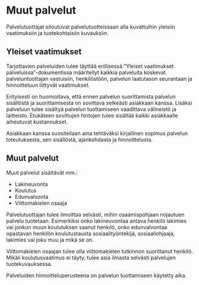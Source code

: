 # Muut palvelut
Palvelutuottajat sitoutuvat palvelutuotteissaan alla kuvattuihin yleisiin vaatimuksiin ja tuotekohtaisiin kuvauksiin.


## Yleiset vaatimukset

Tarjottavien palveluiden tulee täyttää erillisessä ”Yleiset vaatimukset palveluissa”-dokumentissa määritellyt kaikkia palveluita koskevat palveluntuottajan vastuisiin, henkilöstöön, palvelun laatutason seurantaan ja hinnoitteluun liittyvät vaatimukset.

Erityisesti on huomioitava, että ennen palvelun suorittamista palvelun sisällöstä ja suorittamisesta on sovittava selkeästi asiakkaan kanssa. Lisäksi palveluun tulee sisältyä palvelun tuottamiseen vaadittava välineistö ja laitteisto. Etukäteen sovittujen hintojen tulee sisältää kaikki asiakkaalle aiheutuvat kustannukset.

Asiakkaan kanssa suositellaan aina tehtäväksi kirjallinen sopimus palvelun toteutuksesta, sen sisällöstä, ajankohdasta ja hinnoittelusta.

## Muut palvelut

Muut palvelut sisältävät mm.:

* Lakineuvonta
* Koulutus
* Edunvalvonta
* Viittomakielen osaaja

Palvelutuottajan tulee ilmoittaa selvästi, mihin osaamispohjaan nojautuen palvelu tuotetaan. Esimerkiksi onko lakineuvontaa antava henkilö lakimies vai jonkun muun koulutuksen saanut henkilö, onko edunvalvontaa opastavan henkilön koulutustausta sosiaalityöntekijä, sosiaaliohjaaja, lakimies vai joku muu ja mikä se on.

Viittomakielen osaajan tulee olla viittomakielen tutkinnon suorittanut henkilö. Mikäli koulutusvaatimus ei täyty, tulee asia ilmasta selvästi palvelujen tuotekuvauksessa.

Palveluiden hinnoitteluperusteena on palvelun tuottamiseen käytetty aika.
